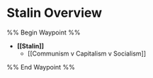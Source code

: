 # Stalin Overview

%% Begin Waypoint %%
- **[[Stalin]]**
	- [[Communism v Capitalism v Socialism]]

%% End Waypoint %%